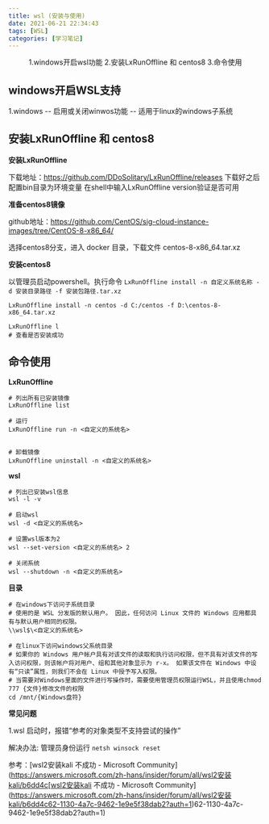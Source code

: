 ```yaml
---
title: wsl (安装与使用)
date: 2021-06-21 22:34:43
tags: [WSL]
categories: [学习笔记]
---
```


<center>
1.windows开启wsl功能
2.安装LxRunOffline 和 centos8
3.命令使用
</center>
<!--more-->

## windows开启WSL支持

1.windows -- 启用或关闭winwos功能 -- 适用于linux的windows子系统 

## 安装LxRunOffline 和 centos8

**安装LxRunOffline**

下载地址：https://github.com/DDoSolitary/LxRunOffline/releases
下载好之后配置bin目录为环境变量
在shell中输入LxRunOffline version验证是否可用

**准备centos8镜像**

github地址：https://github.com/CentOS/sig-cloud-instance-images/tree/CentOS-8-x86_64/

选择centos8分支，进入 docker 目录，下载文件 centos-8-x86_64.tar.xz


**安装centos8**

以管理员启动powershell。执行命令 `LxRunOffline install -n 自定义系统名称 -d 安装目录路径 -f 安装包路径.tar.xz`

```
LxRunOffline install -n centos -d C:/centos -f D:\centos-8-x86_64.tar.xz

LxRunOffline l 
# 查看是否安装成功
```


## 命令使用

**LxRunOffline**

```
# 列出所有已安装镜像
LxRunOffline list

# 运行
LxRunOffline run -n <自定义的系统名>


# 卸载镜像
LxRunOffline uninstall -n <自定义的系统名>
```


**wsl**

```
# 列出已安装wsl信息
wsl -l -v

# 启动wsl
wsl -d <自定义的系统名>

# 设置wsl版本为2
wsl --set-version <自定义的系统名> 2

# 关闭系统
wsl --shutdown -n <自定义的系统名>
```

**目录**

```
# 在windows下访问子系统目录
# 使用的是 WSL 分发版的默认用户。 因此，任何访问 Linux 文件的 Windows 应用都具有与默认用户相同的权限。
\\wsl$\<自定义的系统名>

# 在linux下访问windows父系统目录
# 如果你的 Windows 用户帐户具有对该文件的读取和执行访问权限，但不具有对该文件的写入访问权限，则该帐户将对用户、组和其他对象显示为 r-x。 如果该文件在 Windows 中设有“只读”属性，则我们不会在 Linux 中授予写入权限。
# 当需要对Windows里面的文件进行写操作时，需要使用管理员权限运行WSL，并且使用chmod 777 {文件}修改文件的权限
cd /mnt/{Windows盘符}
```



**常见问题**

1.wsl 启动时，报错“参考的对象类型不支持尝试的操作”

解决办法: 管理员身份运行 `netsh winsock reset`

参考：[wsl2安装kali 不成功 - Microsoft Community](https://answers.microsoft.com/zh-hans/insider/forum/all/wsl2安装kali/b6dd4c[wsl2安装kali 不成功 - Microsoft Community](https://answers.microsoft.com/zh-hans/insider/forum/all/wsl2安装kali/b6dd4c62-1130-4a7c-9462-1e9e5f38dab2?auth=1)62-1130-4a7c-9462-1e9e5f38dab2?auth=1)